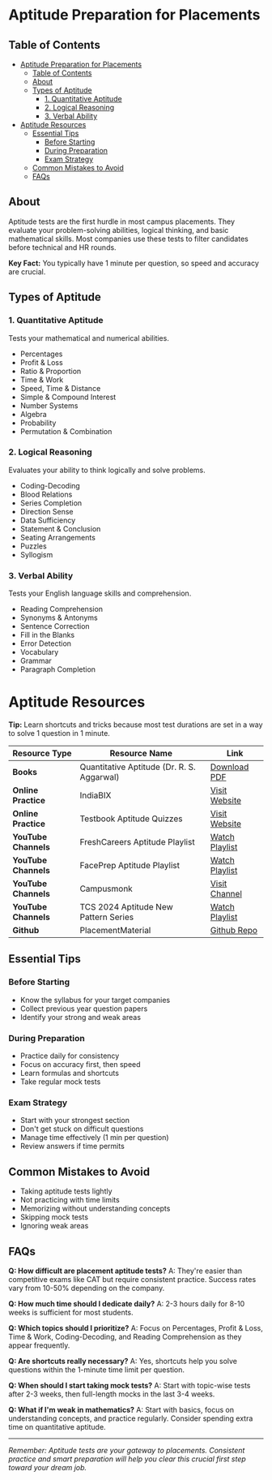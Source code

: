 # Aptitude Preparation for Placements

## Table of Contents

- [Aptitude Preparation for Placements](#aptitude-preparation-for-placements)
  - [Table of Contents](#table-of-contents)
  - [About](#about)
  - [Types of Aptitude](#types-of-aptitude)
    - [1. Quantitative Aptitude](#1-quantitative-aptitude)
    - [2. Logical Reasoning](#2-logical-reasoning)
    - [3. Verbal Ability](#3-verbal-ability)
- [Aptitude Resources](#aptitude-resources)
  - [Essential Tips](#essential-tips)
    - [Before Starting](#before-starting)
    - [During Preparation](#during-preparation)
    - [Exam Strategy](#exam-strategy)
  - [Common Mistakes to Avoid](#common-mistakes-to-avoid)
  - [FAQs](#faqs)

## About

Aptitude tests are the first hurdle in most campus placements. They evaluate your problem-solving abilities, logical thinking, and basic mathematical skills. Most companies use these tests to filter candidates before technical and HR rounds.

**Key Fact:** You typically have 1 minute per question, so speed and accuracy are crucial.

## Types of Aptitude

### 1. Quantitative Aptitude

Tests your mathematical and numerical abilities.

- Percentages
- Profit & Loss
- Ratio & Proportion
- Time & Work
- Speed, Time & Distance
- Simple & Compound Interest
- Number Systems
- Algebra
- Probability
- Permutation & Combination

### 2. Logical Reasoning

Evaluates your ability to think logically and solve problems.

- Coding-Decoding
- Blood Relations
- Series Completion
- Direction Sense
- Data Sufficiency
- Statement & Conclusion
- Seating Arrangements
- Puzzles
- Syllogism

### 3. Verbal Ability

Tests your English language skills and comprehension.

- Reading Comprehension
- Synonyms & Antonyms
- Sentence Correction
- Fill in the Blanks
- Error Detection
- Vocabulary
- Grammar
- Paragraph Completion

# Aptitude Resources

**Tip:** Learn shortcuts and tricks because most test durations are set in a way to solve 1 question in 1 minute.

| Resource Type              | Resource Name                              | Link                                                                                            |
| -------------------------- | ------------------------------------------ | ----------------------------------------------------------------------------------------------- |
| **Books**            | Quantitative Aptitude (Dr. R. S. Aggarwal) | [Download PDF](https://drive.google.com/file/d/10aMl8wI1vzw6qkMUEsCllyWpS5O1L0iu/view?usp=sharing) |
| **Online Practice**  | IndiaBIX                                   | [Visit Website](https://www.indiabix.com/)                                                         |
| **Online Practice**  | Testbook Aptitude Quizzes                  | [Visit Website](https://testbook.com/free-online-quizzes)                                          |
| **YouTube Channels** | FreshCareers Aptitude Playlist             | [Watch Playlist](https://www.youtube.com/playlist?list=PLjLhUHPsqNYnM1DmZhIbtd9wNhPO1HGPT)         |
| **YouTube Channels** | FacePrep Aptitude Playlist                 | [Watch Playlist](https://www.youtube.com/playlist?list=PLBG_hRMQjgpwN2WhFoFZG_jad1fLgKSnZ)         |
| **YouTube Channels** | Campusmonk                                 | [Visit Channel](https://www.youtube.com/@campusmonk)                                               |
| **YouTube Channels** | TCS 2024 Aptitude New Pattern Series       | [Watch Playlist](https://www.youtube.com/playlist?list=PL3JmT-xgOMNzI0gM52dReLwXMah1Ma6nl)         |
| **Github**           | PlacementMaterial                          | [Github Repo](https://github.com/ViplavKhode/PlacementMaterial)                                    |


## Essential Tips

### Before Starting

- Know the syllabus for your target companies
- Collect previous year question papers
- Identify your strong and weak areas

### During Preparation

- Practice daily for consistency
- Focus on accuracy first, then speed
- Learn formulas and shortcuts
- Take regular mock tests

### Exam Strategy

- Start with your strongest section
- Don't get stuck on difficult questions
- Manage time effectively (1 min per question)
- Review answers if time permits

## Common Mistakes to Avoid

- Taking aptitude tests lightly
- Not practicing with time limits
- Memorizing without understanding concepts
- Skipping mock tests
- Ignoring weak areas

## FAQs

**Q: How difficult are placement aptitude tests?**
A: They're easier than competitive exams like CAT but require consistent practice. Success rates vary from 10-50% depending on the company.

**Q: How much time should I dedicate daily?**
A: 2-3 hours daily for 8-10 weeks is sufficient for most students.

**Q: Which topics should I prioritize?**
A: Focus on Percentages, Profit & Loss, Time & Work, Coding-Decoding, and Reading Comprehension as they appear frequently.

**Q: Are shortcuts really necessary?**
A: Yes, shortcuts help you solve questions within the 1-minute time limit per question.

**Q: When should I start taking mock tests?**
A: Start with topic-wise tests after 2-3 weeks, then full-length mocks in the last 3-4 weeks.

**Q: What if I'm weak in mathematics?**
A: Start with basics, focus on understanding concepts, and practice regularly. Consider spending extra time on quantitative aptitude.

---

*Remember: Aptitude tests are your gateway to placements. Consistent practice and smart preparation will help you clear this crucial first step toward your dream job.*
